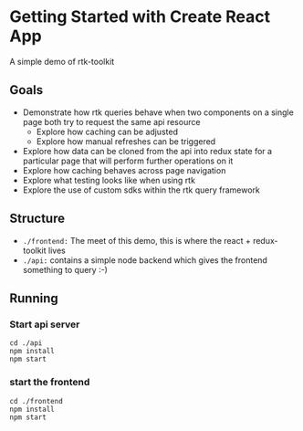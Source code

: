 # Getting Started with Create React App

A simple demo of rtk-toolkit

## Goals

* Demonstrate how rtk queries behave when two components on a single page both try to request the same api resource
    * Explore how caching can be adjusted
    * Explore how manual refreshes can be triggered
* Explore how data can be cloned from the api into redux state for a particular page that will perform further operations
  on it
* Explore how caching behaves across page navigation
* Explore what testing looks like when using rtk
* Explore the use of custom sdks within the rtk query framework

## Structure

* `./frontend:` The meet of this demo, this is where the react + redux-toolkit lives
* `./api:` contains a simple node backend which gives the frontend something to query :-)

## Running

### Start api server

```
cd ./api
npm install
npm start
```

### start the frontend

```
cd ./frontend
npm install
npm start
```